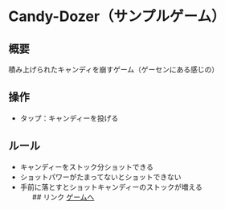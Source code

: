 # Candy-Dozer（サンプルゲーム）
## 概要
積み上げられたキャンディを崩すゲーム（ゲーセンにある感じの）

## 操作
<ul>
  <li>タップ：キャンディーを投げる
 </ul>
 
## ルール
<ul>
<li>キャンディーをストック分ショットできる
<li>ショットパワーがたまってないとショットできない
<li>手前に落とすとショットキャンディーのストックが増える
<ul>
## リンク
<a href="https://sho-uver.github.io/CandyDozerWeb/.">ゲームへ</a>

